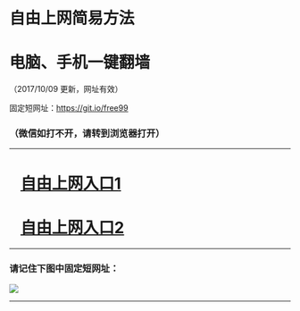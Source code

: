 ﻿# 自由上网简易方法

# 电脑、手机一键翻墙

（2017/10/09 更新，网址有效）

固定短网址：https://git.io/free99

### （微信如打不开，请转到浏览器打开）


***





# &nbsp;&nbsp; <a href="http://ft666321295.fwq-tz-1001.info/fwqtz01.html?t=100900126915 " target="_blank">自由上网入口1</a>
# &nbsp;&nbsp; <a href="http://ft86415954.fwq-tz-1002.info/fwqtz02.html?t=100900112881 " target="_blank">自由上网入口2</a>
***

### 请记住下图中固定短网址：

<img src="https://s3-us-west-2.amazonaws.com/fwq-1001/yjfq-20170905okok.png" /> 


***

